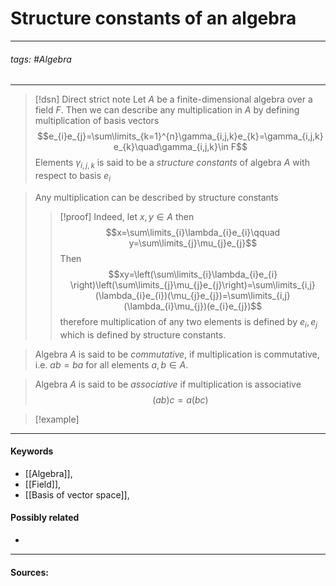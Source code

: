 # Structure constants of an algebra
***
###### tags: #Algebra 
***
>[!dsn] Direct strict note
>Let $A$ be a finite-dimensional algebra over a field $F$. Then we can describe any multiplication in $A$ by defining multiplication of basis vectors
>$$e_{i}e_{j}=\sum\limits_{k=1}^{n}\gamma_{i,j,k}e_{k}=\gamma_{i,j,k}e_{k}\quad\gamma_{i,j,k}\in F$$
>Elements $\gamma_{i,j,k}$ is said to be a *structure constants* of algebra $A$ with respect to basis $e_{i}$

>Any multiplication can be described by structure constants
>>[!proof]
>>Indeed, let $x,y\in A$ then
>>$$x=\sum\limits_{i}\lambda_{i}e_{i}\qquad y=\sum\limits_{j}\mu_{j}e_{j}$$
>>Then
>>$$xy=\left(\sum\limits_{i}\lambda_{i}e_{i} \right)\left(\sum\limits_{j}\mu_{j}e_{j}\right)=\sum\limits_{i,j}(\lambda_{i}e_{i})(\mu_{j}e_{j})=\sum\limits_{i,j}(\lambda_{i}\mu_{j})(e_{i}e_{j})$$
>>therefore multiplication of any two elements is defined by $e_{i},e_{j}$ which is defined by structure constants.

>Algebra $A$ is said to be *commutative*, if multiplication is commutative, i.e. $ab=ba$ for all elements $a,b\in A$.

>Algebra $A$ is said to be *associative* if multiplication is associative
>$$(ab)c=a(bc)$$

>[!example] 
>

***
#### Keywords
- [[Algebra]],
- [[Field]],
- [[Basis of vector space]],
#### Possibly related
- 
***
#### Sources: